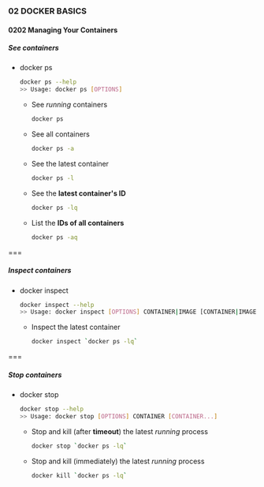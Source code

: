 
### 02 DOCKER BASICS
#### 0202 Managing Your Containers

##### See containers

- docker ps
  ```bash
  docker ps --help
  >> Usage: docker ps [OPTIONS]
  ```

  - See _running_ containers
    ```bash
    docker ps
    ```

  - See all containers
    ```bash
    docker ps -a
    ```

  - See the latest container
    ```bash
    docker ps -l
    ```

  - See the __latest container's ID__
    ```bash
    docker ps -lq
    ```

  - List the __IDs of all containers__
    ```bash
    docker ps -aq
    ```

===

##### Inspect containers

- docker inspect
  ```bash
  docker inspect --help
  >> Usage: docker inspect [OPTIONS] CONTAINER|IMAGE [CONTAINER|IMAGE...]
  ```

  - Inspect the latest container
    ```bash
    docker inspect `docker ps -lq`
    ```

===

##### Stop containers

- docker stop
  ```bash
  docker stop --help
  >> Usage: docker stop [OPTIONS] CONTAINER [CONTAINER...]
  ```

  - Stop and kill (after __timeout__) the latest _running_ process
    ```bash
    docker stop `docker ps -lq`
    ```

  - Stop and kill (immediately) the latest _running_ process
    ```bash
    docker kill `docker ps -lq`
    ```

